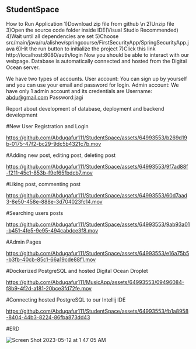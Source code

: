 ## StudentSpace

How to Run Application
1)Download zip file from github \n
2)Unzip file
3)Open the source code folder inside IDE(Visual Studio Recommended)
4)Wait until all dependencies are set
5)Choose src/main/java/ru/alishev/springcourse/FirstSecurityApp/SpringSecurityApp.java
6)Hit the run button to initialize the project
7)Click this link http://localhost:8080/auth/login
Now you should be able to interact with our webpage. Database is automatically connected and hosted from the Digital Ocean server.

We have two types of accounts.
User account: You can sign up by yourself and you can use your email and password for login.
Admin account: We have only 1 admin account and its credentials are 
Username: abdu@gmail.com
Password:jagi



Report about development of database, deployment and backend development



#New User Registration and Login




https://github.com/Abdugafur111/StudentSpace/assets/64993553/b269d19b-0175-47f2-bc29-9dc5b4321c7b.mov




#Adding new post, editing post, deleting post 




https://github.com/Abdugafur111/StudentSpace/assets/64993553/9f7ad88f-f211-45c1-853b-f9ef65fbdcb7.mov




#Liking post, commenting post




https://github.com/Abdugafur111/StudentSpace/assets/64993553/60d7aad3-8e50-458e-888e-3d704023fc14.mov




#Searching users posts




https://github.com/Abdugafur111/StudentSpace/assets/64993553/9ab93a01-b451-4fe5-9e95-494cabdce3f8.mov




#Admin Pages




https://github.com/Abdugafur111/StudentSpace/assets/64993553/e16a75b5-b3fb-40cb-85c1-66a19cde88f1.mov





#Dockerized PostgreSQL and hosted Digital Ocean Droplet




https://github.com/Abdugafur111/MusicApp/assets/64993553/09496084-f8b9-4f2d-a181-20bce3fd72fe.mov





#Connecting hosted PostgreSQL to our Intellij IDE



https://github.com/Abdugafur111/StudentSpace/assets/64993553/fb1a8958-8404-44b3-8224-86fba873dd43




#ERD




![Screen Shot 2023-05-12 at 1 47 05 AM](https://github.com/Abdugafur111/StudentSpace/assets/64993553/8c51742b-7308-4cfb-96fa-4a0b2af75b9c)


